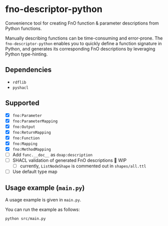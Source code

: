 # fno-descriptor-python

Convenience tool for creating FnO function & parameter descriptions from Python functions.

Manually describing functions can be time-consuming and error-prone.
The `fno-descriptor-python` enables you to quickly define a function signature
in Python,
and generates its corresponding FnO descriptions by leveraging Python
type-hinting.

## Dependencies

- `rdflib`
- `pyshacl`

## Supported

- [x] `fno:Parameter`
- [x] `fno:ParameterMapping`
- [x] `fno:Output`
- [x] `fno:ReturnMapping`
- [x] `fno:Function`
- [x] `fno:Mapping` 
- [x] `fno:MethodMapping`
- [ ] Add `func.__doc__` as `doap:description`
- [ ] SHACL validation of generated FnO descriptions 🚧 WIP
  - [ ] currently, `ListNodeShape` is commented out in `shapes/all.ttl`
- [ ] Use default type map

## Usage example (`main.py`)

A usage example is given in `main.py`.

You can run the example as follows:

```bash
python src/main.py
```
